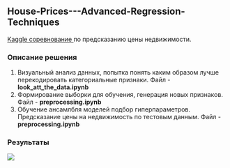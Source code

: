 <h2> House-Prices---Advanced-Regression-Techniques </h2>

<p>
<a href = "https://www.kaggle.com/c/house-prices-advanced-regression-techniques/overview" > Kaggle соревнование </a> по предсказанию цены недвижимости.
</p>

<h3> Описание решения </h3>
<p> 
  <ol>
     <li>
     Визуальный анализ данных, попытка понять каким образом лучше перекодировать категориальные признаки. Файл - <b> look_att_the_data.ipynb </b>
     </li>
     <li>
       Формирование выборки для обучения, генерация новых признаков. Файл - <b> preprocessing.ipynb </b>
     </li>
     <li>
       Обучение ансамлбля моделей подбор гиперпараметров. Предсказание цены на недвижимость по тестовым данным. Файл - <b> preprocessing.ipynb </b>
     </li>
  </ol>
</p>


<h3> Результаты </h3>

<img src = 'img.kaggle_house.png'>
